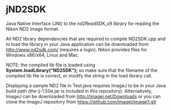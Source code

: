 # jND2SDK
Java Native Interface (JNI) to the nd2ReadSDK_v9 library for reading the Nikon ND2 image format.

All ND2 library dependencies that are required to compile ND2SDK.cpp and to load the library in your Java application can be downloaded from http://www.nd2sdk.com/ (requires a login). Nikon provides files for Windows x86/x64, Linux and Mac.

NOTE: the compiled lib file is loaded using **System.loadLibrary("ND2SDK");** so make sure that the filename of the compiled lib file is correct, or modify the string in the load library call.

Displaying a sample ND2 file in Test.java requires ImageJ to be in your Java build path (the ij-1.50e.jar is included in this repository). Alternatively, ImageJ can be downloaded from http://imagej.net/Downloads or you can clone the ImageJ repository from https://github.com/imagej/imagej1.git
